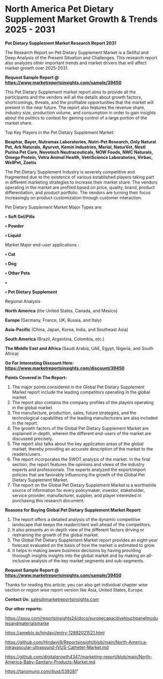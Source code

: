 # North America Pet Dietary Supplement Market Growth & Trends 2025 - 2031

<strong>Pet Dietary Supplement Market Research Report 2031</strong>

The Research Report on Pet Dietary Supplement Market is a Skillful and Deep Analysis of the Present Situation and Challenges. This research report also analyzes other important trends and market drivers that will affect market growth over 2025-2031.

<strong>Request Sample Report @ <a href=https://www.marketreportsinsights.com/sample/39450>https://www.marketreportsinsights.com/sample/39450</a></strong>

This Pet Dietary Supplement market report aims to provide all the participants and the vendors will all the details about growth factors, shortcomings, threats, and the profitable opportunities that the market will present in the near future. The report also features the revenue share, industry size, production volume, and consumption in order to gain insights about the politics to contest for gaining control of a large portion of the market share.

Top Key Players in the Pet Dietary Supplement Market:

<strong>Beaphar, Bayer, Nutramax Laboratories, Nutri-Pet Research, Only Natural Pet, Ark Naturals, Ayurvet, Kemin Industries, Merial, NaturVet, Nestl Purina Pet Care, Novotech Neutraceuticals, NOW Foods, NWC Naturals, Omega Protein, Vetra Animal Health, VetriScience Laboratories, Virbac, WellPet, Zoetis</strong>

The Pet Dietary Supplement Industry is severely competitive and fragmented due to the existence of various established players taking part in different marketing strategies to increase their market share. The vendors operating in the market are profiled based on price, quality, brand, product differentiation, and product portfolio. The vendors are turning their focus increasingly on product customization through customer interaction.

Pet Dietary Supplement Market Major Types are:

<strong>•  Soft Gel/Pills

•  Powder

•  Liquid</strong>

Market Major end-user applications :

<strong>•  Cat

•  Dog

•  Other Pets

•  

•  Pet Dietary Supplement</strong>

Regional Analysis

</u><strong><b>North America</b></strong> (the United States, Canada, and Mexico)

<strong><b>Europe </b></strong>(Germany, France, UK, Russia, and Italy)

<strong><b>Asia-Pacific</b></strong> (China, Japan, Korea, India, and Southeast Asia)

<strong><b>South America</b></strong> (Brazil, Argentina, Colombia, etc.)

<strong><b>The Middle East and Africa</b></strong> (Saudi Arabia, UAE, Egypt, Nigeria, and South Africa)

<strong>Go For Interesting Discount Here: <a href=https://www.marketreportsinsights.com/discount/39450>https://www.marketreportsinsights.com/discount/39450</a></strong>

<strong>Points Covered in The Report:</strong>
<ol>
  <li>The major points considered in the Global Pet Dietary Supplement Market report include the leading competitors operating in the global market.</li>
  <li>The report also contains the company profiles of the players operating in the global market.</li>
  <li>The manufacture, production, sales, future strategies, and the technological capabilities of the leading manufacturers are also included in the report.</li>
  <li>The growth factors of the Global Pet Dietary Supplement Market are explained in-depth, wherein the different end-users of the market are discussed precisely.</li>
  <li>The report also talks about the key application areas of the global market, thereby providing an accurate description of the market to the readers/users.</li>
  <li>The report incorporates the SWOT analysis of the market. In the final section, the report features the opinions and views of the industry experts and professionals. The experts analyzed the export/import policies that are favorably influencing the growth of the Global Pet Dietary Supplement Market.</li>
  <li>The report on the Global Pet Dietary Supplement Market is a worthwhile source of information for every policymaker, investor, stakeholder, service provider, manufacturer, supplier, and player interested in purchasing this research document.</li>
</ol>
<strong>Reasons for Buying Global Pet Dietary Supplement Market Report:</strong>

<ol>
  <li>The report offers a detailed analysis of the dynamic competitive landscape that keeps the reader/client well ahead of the competitors.</li>
  <li>It also presents an in-depth view of the different factors driving or restraining the growth of the global market.</li>
  <li>The Global Pet Dietary Supplement Market report provides an eight-year forecast evaluated on the basis of how the market is estimated to grow.</li>
  <li>It helps in making aware business decisions by having providing thorough insights insights into the global market and by making an all-inclusive analysis of the key market segments and sub-segments.</li>
</ol>
<strong>Request Sample Report @ <a href=https://www.marketreportsinsights.com/sample/39450>https://www.marketreportsinsights.com/sample/39450</a></strong>


Thanks for reading this article; you can also get individual chapter wise section or region wise report version like Asia, United States, Europe.

<strong>Contact Us:</strong>
sales@marketreportsinsights.com

<strong>Our other reports:</strong>

<a href=https://issuu.com/reportsinsights24/docs/europecapacitivetouchpanelmodulesandmaterialsmarke>https://issuu.com/reportsinsights24/docs/europecapacitivetouchpanelmodulesandmaterialsmarke</a>

<a href=https://ameblo.jp/hindavi/entry-12892021521.html>https://ameblo.jp/hindavi/entry-12892021521.html</a>

<a href=https://github.com/Hindavii9/Reportsinsight/blob/main/North-America-Intravascular-ultrasound-IVUS-Catheter-Market.md>https://github.com/Hindavii9/Reportsinsight/blob/main/North-America-Intravascular-ultrasound-IVUS-Catheter-Market.md</a>

<a href=https://github.com/digitalgrowth4347/marketing-report/blob/main/North-America-Baby-Sanitary-Products-Market.md>https://github.com/digitalgrowth4347/marketing-report/blob/main/North-America-Baby-Sanitary-Products-Market.md</a>

<a href=https://tanomuno.com/illust/539281>https://tanomuno.com/illust/539281</a>"
